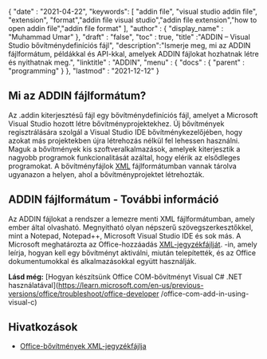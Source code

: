 {
  "date" : "2021-04-22",
  "keywords": [ "addin file", "visual studio addin file", "extension", "format","addin file visual studio","addin file extension","how to open addin file","addin file format" ],
  "author" : {
    "display_name" : "Muhammad Umar"
},
  "draft" : "false",
  "toc" : true,
  "title" :"ADDIN – Visual Studio bővítménydefiníciós fájl",
  "description":"Ismerje meg, mi az ADDIN fájlformátum, példákkal és API-kkal, amelyek ADDIN fájlokat hozhatnak létre és nyithatnak meg.",
  "linktitle" : "ADDIN",
  "menu" : {
    "docs" : {
      "parent" : "programming"
}
},
  "lastmod" : "2021-12-12"
}

## Mi az ADDIN fájlformátum?

Az .addin kiterjesztésű fájl egy bővítménydefiníciós fájl, amelyet a Microsoft Visual Studio hozott létre bővítményprojektekhez. Új bővítmények regisztrálására szolgál a Visual Studio IDE bővítménykezelőjében, hogy azokat más projektekben újra létrehozás nélkül fel lehessen használni. Maguk a bővítmények kis szoftveralkalmazások, amelyek kiterjesztik a nagyobb programok funkcionalitását azáltal, hogy elérik az elsődleges programokat. A bővítményfájlok [XML](/hu/web/xml/) fájlformátumban vannak tárolva ugyanazon a helyen, ahol a bővítményprojektet létrehozták.

## ADDIN fájlformátum - További információ

Az ADDIN fájlokat a rendszer a lemezre menti XML fájlformátumban, amely ember által olvasható. Megnyitható olyan népszerű szövegszerkesztőkkel, mint a Notepad, Notepad++, Microsoft Visual Studio IDE és sok más. A Microsoft meghatározta az Office-hozzáadás [XML-jegyzékfájlját](https://learn.microsoft.com/en-us/office/dev/add-ins/develop/add-in-manifests?tabs=tabid-1). -in, amely leírja, hogyan kell egy bővítményt aktiválni, miután telepítették, és az Office dokumentumokkal és alkalmazásokkal együtt használják.

**Lásd még:** [Hogyan készítsünk Office COM-bővítményt Visual C# .NET használatával](https://learn.microsoft.com/en-us/previous-versions/office/troubleshoot/office-developer /office-com-add-in-using-visual-c)

## Hivatkozások

* [Office-bővítmények XML-jegyzékfájlja](https://learn.microsoft.com/en-us/office/dev/add-ins/develop/add-in-manifests?tabs=tabid-1)

